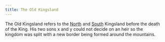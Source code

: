 ```yaml
---
title: The Old Kingsland
---
```


The Old Kingsland refers to the [North](../Regions/kingsland-north/kingsland-north.md) and [South](../Regions/kingsland-south/kingsland-south.md) Kingsland before the death of the King. His two sons x and y could not decide on an heir so the kingdom was split with a new border being formed around the mountains.